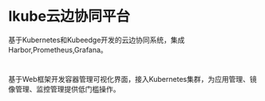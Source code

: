 # Ikube云边协同平台

基于Kubernetes和Kubeedge开发的云边协同系统，集成Harbor,Prometheus,Grafana。

#
基于Web框架开发容器管理可视化界面，接入Kubernetes集群，为应用管理、镜像管理、监控管理提供低门槛操作。
